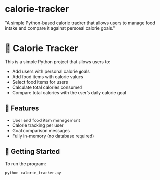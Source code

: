# calorie-tracker
"A simple Python-based calorie tracker that allows users to manage food intake and compare it against personal calorie goals."
# 🥗 Calorie Tracker

This is a simple Python project that allows users to:

- Add users with personal calorie goals
- Add food items with calorie values
- Select food items for users
- Calculate total calories consumed
- Compare total calories with the user’s daily calorie goal

## 🔧 Features

- User and food item management
- Calorie tracking per user
- Goal comparison messages
- Fully in-memory (no database required)

## 🚀 Getting Started

To run the program:

```bash
python calorie_tracker.py
